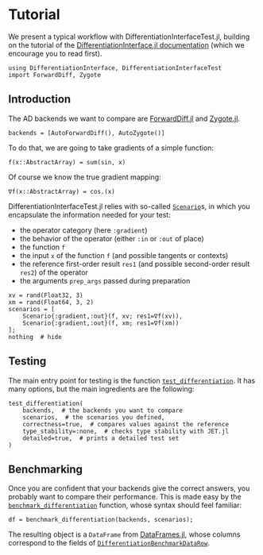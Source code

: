 # Tutorial

We present a typical workflow with DifferentiationInterfaceTest.jl, building on the tutorial of the [DifferentiationInterface.jl documentation](https://juliadiff.org/DifferentiationInterface.jl/DifferentiationInterface) (which we encourage you to read first).

```@repl tuto
using DifferentiationInterface, DifferentiationInterfaceTest
import ForwardDiff, Zygote
```

## Introduction

The AD backends we want to compare are [ForwardDiff.jl](https://github.com/JuliaDiff/ForwardDiff.jl) and [Zygote.jl](https://github.com/FluxML/Zygote.jl).

```@example tuto
backends = [AutoForwardDiff(), AutoZygote()]
```

To do that, we are going to take gradients of a simple function:

```@example tuto
f(x::AbstractArray) = sum(sin, x)
```

Of course we know the true gradient mapping:

```@example tuto
∇f(x::AbstractArray) = cos.(x)
```

DifferentiationInterfaceTest.jl relies with so-called [`Scenario`](@ref)s, in which you encapsulate the information needed for your test:

- the operator category (here `:gradient`)
- the behavior of the operator (either `:in` or `:out` of place)
- the function `f`
- the input `x` of the function `f` (and possible tangents or contexts)
- the reference first-order result `res1` (and possible second-order result `res2`) of the operator
- the arguments `prep_args` passed during preparation

```@example tuto
xv = rand(Float32, 3)
xm = rand(Float64, 3, 2)
scenarios = [
    Scenario{:gradient,:out}(f, xv; res1=∇f(xv)),
    Scenario{:gradient,:out}(f, xm; res1=∇f(xm))
];
nothing  # hide
```

## Testing

The main entry point for testing is the function [`test_differentiation`](@ref).
It has many options, but the main ingredients are the following:

```@repl tuto
test_differentiation(
    backends,  # the backends you want to compare
    scenarios,  # the scenarios you defined,
    correctness=true,  # compares values against the reference
    type_stability=:none,  # checks type stability with JET.jl
    detailed=true,  # prints a detailed test set
)
```

## Benchmarking

Once you are confident that your backends give the correct answers, you probably want to compare their performance.
This is made easy by the [`benchmark_differentiation`](@ref) function, whose syntax should feel familiar:

```@example tuto
df = benchmark_differentiation(backends, scenarios);
```

The resulting object is a `DataFrame` from [DataFrames.jl](https://github.com/JuliaData/DataFrames.jl), whose columns correspond to the fields of [`DifferentiationBenchmarkDataRow`](@ref).
